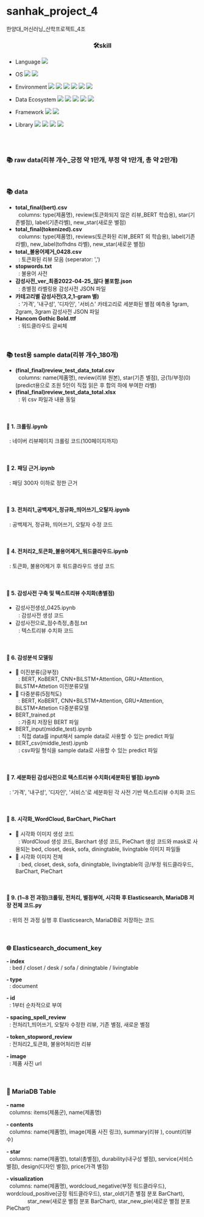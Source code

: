 # sanhak_project_4
한양대_머신러닝_산학프로젝트_4조


### <div align=center>🛠skill</div>
- Language <img src="https://img.shields.io/badge/Python-3776AB?style=plastic&logo=Python&logoColor=white"> 

- OS <img src="https://img.shields.io/badge/Linux-FCC624?style=plastic&logo=Linux&logoColor=white"> <img src="https://img.shields.io/badge/CentOS-262577?style=plastic&logo=CentOS&logoColor=white">

- Environment <img src="https://img.shields.io/badge/Google Colab-F9AB00?style=plastic&logo=Google Colab&logoColor=white"> <img src="https://img.shields.io/badge/Jupyter-F37626?style=plastic&logo=Jupyter&logoColor=white"> <img src="https://img.shields.io/badge/NVIDIA-76B900?style=plastic&logo=NVIDIA&logoColor=white"> <img src="https://img.shields.io/badge/Visual Studio Code-007ACC?style=plastic&logo=Visual Studio Code&logoColor=white"> <img src="https://img.shields.io/badge/Microsoft Azure-0078D4?style=plastic&logo=Microsoft Azure&logoColor=white"> <img src="https://img.shields.io/badge/VirtualBox-183A61?style=plastic&logo=VirtualBox&logoColor=white">

- Data Ecosystem <img src="https://img.shields.io/badge/Grafana-F46800?style=plastic&logo=Grafana&logoColor=white"> <img src="https://img.shields.io/badge/Prometheus-E6522C?style=plastic&logo=Prometheus&logoColor=white"> <img src="https://img.shields.io/badge/Elasticsearch-005571?style=plastic&logo=Elasticsearch&logoColor=white"> <img src="https://img.shields.io/badge/Logstash-005571?style=plastic&logo=Logstash&logoColor=white"> <img src="https://img.shields.io/badge/MariaDB-003545?style=plastic&logo=MariaDB&logoColor=white">

- Framework <img src="https://img.shields.io/badge/Keras-D00000?style=plastic&logo=Keras&logoColor=white"> <img src="https://img.shields.io/badge/Django-092E20?style=plastic&logo=Django&logoColor=white"> 

- Library <img src="https://img.shields.io/badge/scikit learn-F7931E?style=plastic&logo=scikit learn&logoColor=white">  <img src="https://img.shields.io/badge/Selenium-43B02A?style=plastic&logo=Selenium&logoColor=white"> <img src="https://img.shields.io/badge/NumPy-013243?style=plastic&logo=NumPy&logoColor=white"> <img src="https://img.shields.io/badge/pandas-150458?style=plastic&logo=pandas&logoColor=white">  
<br/>
<br/>



### 📚 raw data(리뷰 개수_긍정 약 1만개, 부정 약 1만개, 총 약 2만개)  

<br/>

### 📚 data
  - **total_final(bert).csv** <br/>
&nbsp;  columns: type(제품명), review(토큰화되지 않은 리뷰_BERT 학습용), star(기존별점), label(기존라벨), new_star(새로운 별점)
  - **total_final(tokenized).csv** <br/>
&nbsp;  columns: type(제품명), reviews(토큰화된 리뷰_BERT 외 학습용), label(기존라벨), new_label(tofhdns 라벨), new_star(새로운 별점)
  - **total_불용어제거_0428.csv** <br/>
&nbsp;  : 토큰화된 리뷰 모음 (seperator: ',')
  - **stopwords.txt** <br/>
&nbsp;  : 불용어 사전
  - **감성사전_ver_최종2022-04-25_않다 불포함.json** <br/>
&nbsp;  : 총별점 라벨링용 감성사전 JSON 파일
  - **카테고리별 감성사전(3,2,1-gram 별)** <br/>
&nbsp;  : '가격', '내구성', '디자인', '서비스' 카테고리로 세분화된 별점 예측용 1gram, 2gram, 3gram 감성사전 JSON 파일
  - **Hancom Gothic Bold.ttf** <br/>
&nbsp;  : 워드클라우드 글씨체



<br/>

### 📚 test용 sample data(리뷰 개수_180개)
  - **(final_final)review_test_data_total.csv** <br/>
&nbsp;  columns: name(제품명), review(리뷰 원본), star(기존 별점), 긍(1)/부정(0)(predict용으로 조원 5인이 직접 읽은 후 합의 하에 부여한 라벨)
  - **(final_final)review_test_data_total.xlsx** <br/>
&nbsp;  : 위 csv 파일과 내용 동일   
   
<br/>

#### 📄 1. 크롤링.ipynb
&nbsp;   : 네이버 리뷰페이지 크롤링 코드(100페이지까지)
  
  
<br/>  

#### 📄 2. 패딩 근거.ipynb
&nbsp;   : 패딩 300자 이하로 정한 근거
  
  
<br/> 

#### 📄 3. 전처리1_공백제거_정규화_띄어쓰기_오탈자.ipynb
&nbsp;   : 공백제거, 정규화, 띄어쓰기, 오탈자 수정 코드
  
  
<br/>  

#### 📄 4. 전처리2_토큰화_불용어제거_워드클라우드.ipynb
&nbsp;   : 토큰화, 불용어제거 후 워드클라우드 생성 코드<br/>
  
  
<br/>  

#### 📁 5. 감성사전 구축 및 텍스트리뷰 수치화(총별점)
  - 감성사전생성_0425.ipynb<br/> 
&nbsp;  : 감성사전 생성 코드 
  - 감성사전으로_점수측정_총점.txt<br/>
&nbsp;  : 텍스트리뷰 수치화 코드 

    
<br/>   

#### 📁 6. 감성분석 모델링
  - 📂 이진분류(긍부정)<br/>
&nbsp;  : BERT, KoBERT, CNN+BiLSTM+Attention, GRU+Attention, BiLSTM+Attetion 이진분류모델
  - 📂 다중분류(5점척도)<br/>
&nbsp;  : BERT, KoBERT, CNN+BiLSTM+Attention, GRU+Attention, BiLSTM+Attetion 다중분류모델
  - BERT_trained.pt<br/> 
&nbsp;  : 가중치 저장된 BERT 파일    
  - BERT_input(middle_test).ipynb<br/>
&nbsp;  : 직접 data를 input해서 sample data로 사용할 수 있는 predict 파일
  - BERT_csv(middle_test).ipynb<br/> 
&nbsp;  : csv파일 형식을 sample data로 사용할 수 있는 predict 파일 <br/>


<br/>

#### 📄 7. 세분화된 감성사전으로 텍스트리뷰 수치화(세분화된 별점).ipynb <br/> 
&nbsp;   : '가격', '내구성', '디자인', '서비스'로 세분화된 각 사전 기반 텍스트리뷰 수치화 코드
    

<br/>

#### 📁 8. 시각화_WordCloud, BarChart, PieChart <br/>
  - 📂 시각화 이미지 생성 코드 <br/>
&nbsp;  : WordCloud 생성 코드, Barchart 생성 코드, PieChart 생성 코드와 mask로 사용되는 bed, closet, desk, sofa, diningtable, livingtable 이미지 파일들 
  - 📂 시각화 이미지 전체 <br/>
&nbsp;  : bed, closet, desk, sofa, diningtable, livingtable의 긍/부정 워드클라우드, BarChart, PieChart


<br/>

#### 📄 9. (1~8 전 과정)크롤링, 전처리, 별점부여, 시각화 후 Elasticsearch, MariaDB 저장 전체 코드.py <br/>
&nbsp;  : 위의 전 과정 실행 후 Elasticsearch, MariaDB로 저장하는 코드
 
  
<br/>

### 🌐 Elasticsearch_document_key
**- index**<br/>
&nbsp;  : bed / closet / desk / sofa / diningtable / livingtable
 
**- type**<br/>
&nbsp;  : document
  
**- id**<br/>
&nbsp;  : 1부터 순차적으로 부여
  
**- spacing_spell_review**<br/>
&nbsp;  : 전처리1_띄어쓰기, 오탈자 수정한 리뷰, 기존 별점, 새로운 별점
  
**- token_stopword_review**<br/>
&nbsp;  : 전처리2_토큰화, 불용어처리한 리뷰
  
**- image**<br/>
&nbsp;  : 제품 사진 url
  
<br/>

### 🦈 MariaDB Table
**- name** <br/>
&nbsp;  columns: items(제품군), name(제품명)
   
**- contents**<br/>
&nbsp;  columns: name(제품명), image(제품 사진 링크), summary(리뷰 ), count(리뷰수)

**- star**<br/>
&nbsp;  columns: name(제품명), total(총별점), durability(내구성 별점), service(서비스 별점), design(디자인 별점),   price(가격 별점)

**- visualization**<br/>
&nbsp;  columns: name(제품명), wordcloud_negative(부정 워드클라우드), wordcloud_positive(긍정 워드클라우드), star_old(기존 별점 분포 BarChart), &nbsp;&nbsp;&nbsp;&nbsp;&nbsp;&nbsp;&nbsp;&nbsp;&nbsp;&nbsp;&nbsp;&nbsp;&nbsp;                                    star_new(새로운 별점 분포 BarChart), star_new_pie(새로운 별점 분포 PieChart)

